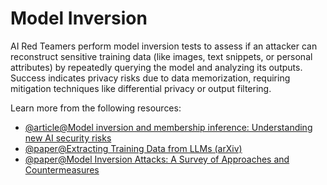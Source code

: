 # Model Inversion

AI Red Teamers perform model inversion tests to assess if an attacker can reconstruct sensitive training data (like images, text snippets, or personal attributes) by repeatedly querying the model and analyzing its outputs. Success indicates privacy risks due to data memorization, requiring mitigation techniques like differential privacy or output filtering.

Learn more from the following resources:

- [@article@Model inversion and membership inference: Understanding new AI security risks](https://www.hoganlovells.com/en/publications/model-inversion-and-membership-inference-understanding-new-ai-security-risks-and-mitigating-vulnerabilities)
- [@paper@Extracting Training Data from LLMs (arXiv)](https://arxiv.org/abs/2012.07805)
- [@paper@Model Inversion Attacks: A Survey of Approaches and Countermeasures](https://arxiv.org/html/2411.10023v1)
